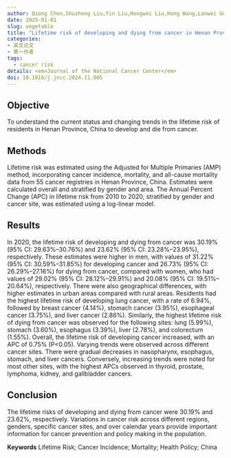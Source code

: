 ```yaml
---
author: Qiong Chen,Shuzheng Liu,Yin Liu,Hongwei Liu,Hong Wang,Lanwei Guo,Huifang Xu,Xiaoli Guo,Xiaoyang Wang,Ruihua Kang,Liyang Zheng,Shaokai Zhang
date: 2025-01-01
slug: vegetable
title: "Lifetime risk of developing and dying from cancer in Henan Province, China: current status, temporal trends, and disparities"
categories: 
- 英文论文
- 第一作者
tags:
  - cancer risk
details: <em>Journal of the National Cancer Center</em>
doi: 10.1016/j.jncc.2024.11.005
---
```


## Objective
To understand the current status and changing trends in the lifetime risk of residents in Henan Province, China to develop and die from cancer.

## Methods
Lifetime risk was estimated using the Adjusted for Multiple Primaries (AMP) method, incorporating cancer incidence, mortality, and all-cause mortality data from 55 cancer registries in Henan Province, China. Estimates were calculated overall and stratified by gender and area. The Annual Percent Change (APC) in lifetime risk from 2010 to 2020, stratified by gender and cancer site, was estimated using a log-linear model.

## Results
In 2020, the lifetime risk of developing and dying from cancer was 30.19% (95% CI: 29.63%–30.76%) and 23.62% (95% CI: 23.28%–23.95%), respectively. These estimates were higher in men, with values of 31.22% (95% CI: 30.59%–31.85%) for developing cancer and 26.73% (95% CI: 26.29%–27.16%) for dying from cancer, compared with women, who had values of 29.02% (95% CI: 28.12%–29.91%) and 20.08% (95% CI: 19.51%–20.64%), respectively. There were also geographical differences, with higher estimates in urban areas compared with rural areas. Residents had the highest lifetime risk of developing lung cancer, with a rate of 6.94%, followed by breast cancer (4.14%), stomach cancer (3.95%), esophageal cancer (3.75%), and liver cancer (2.86%). Similarly, the highest lifetime risk of dying from cancer was observed for the following sites: lung (5.99%), stomach (3.60%), esophagus (3.39%), liver (2.78%), and colorectum (1.55%). Overall, the lifetime risk of developing cancer increased, with an APC of 0.75% (P<0.05). Varying trends were observed across different cancer sites. There were gradual decreases in nasopharynx, esophagus, stomach, and liver cancers. Conversely, increasing trends were noted for most other sites, with the highest APCs observed in thyroid, prostate, lymphoma, kidney, and gallbladder cancers.

## Conclusion
The lifetime risks of developing and dying from cancer were 30.19% and 23.62%, respectively. Variations in cancer risk across different regions, genders, specific cancer sites, and over calendar years provide important information for cancer prevention and policy making in the population.

**Keywords**
Lifetime Risk; Cancer Incidence; Mortality; Health Policy; China
